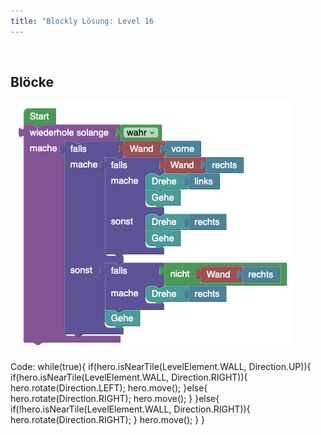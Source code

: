 ```yaml
---
title: "Blockly Lösung: Level 16
---
```

​
## Blöcke
![solution](doc/produs_unterlagen/solution/blockly/img/loesung_level_16.png)

Code:
while(true){
    if(hero.isNearTile(LevelElement.WALL, Direction.UP)){
        if(hero.isNearTile(LevelElement.WALL, Direction.RIGHT)){
            hero.rotate(Direction.LEFT);
            hero.move();
        }else{
            hero.rotate(Direction.RIGHT);
            hero.move();
        }
    }else{
        if(!hero.isNearTile(LevelElement.WALL, Direction.RIGHT)){
            hero.rotate(Direction.RIGHT);
        }
        hero.move();
    }
}